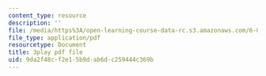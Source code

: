```yaml
---
content_type: resource
description: ''
file: /media/https%3A/open-learning-course-data-rc.s3.amazonaws.com/6-003-signals-and-systems-fall-2011/9da2f48cf2e15b9dab6dc259444c369b_w1Z2FX8rQc0.pdf
file_type: application/pdf
resourcetype: Document
title: 3play pdf file
uid: 9da2f48c-f2e1-5b9d-ab6d-c259444c369b
---
```

